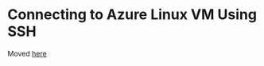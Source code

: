 # Connecting to Azure Linux VM Using SSH

Moved [here](../content/modules/module-02/guides/connecting-to-linux-vm/connecting-to-linux-vm.md)
